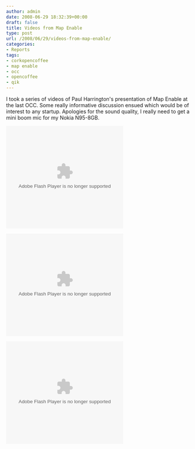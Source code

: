 ```yaml
---
author: admin
date: 2008-06-29 18:32:39+00:00
draft: false
title: Videos from Map Enable
type: post
url: /2008/06/29/videos-from-map-enable/
categories:
- Reports
tags:
- corkopencoffee
- map enable
- occ
- opencoffee
- qik
---
```


I took a series of videos of Paul Harrington's presentation of Map Enable at the last OCC. Some really informative discussion ensued which would be of interest to any startup. Apologies for the sound quality, I really need to get a mini boom mic for my Nokia N95-8GB.

<object width="320" height="280"><embed src="http://qik.com/player.swf?streamname=e019b85ba25b4f2799a47731ae657646&vid=108412&playback=false&polling=false&user=conor&userlock=true&islive=&username=anonymous" type="application/x-shockwave-flash" wmode="transparent" width="320" height="280" allowscriptaccess="always"></embed></object>


<object width="320" height="280"><embed src="http://qik.com/player.swf?streamname=6a4ead22c3fb413daa2dcd379149d7af&vid=108413&playback=false&polling=false&user=conor&userlock=true&islive=&username=anonymous" type="application/x-shockwave-flash" wmode="transparent" width="320" height="280" allowscriptaccess="always"></embed></object>


<object width="320" height="280"><embed src="http://qik.com/player.swf?streamname=f80d5f367502402bbde9287f8ed9419d&vid=108421&playback=false&polling=false&user=conor&userlock=true&islive=&username=anonymous" type="application/x-shockwave-flash" wmode="transparent" width="320" height="280" allowscriptaccess="always"></embed></object>
